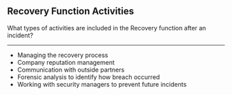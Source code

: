 ## Recovery Function Activities

What types of activities are included in the Recovery function after an incident?

---

- Managing the recovery process
- Company reputation management
- Communication with outside partners
- Forensic analysis to identify how breach occurred
- Working with security managers to prevent future incidents

